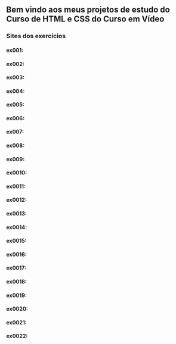 ## Bem vindo aos meus projetos de estudo do Curso de HTML e CSS do Curso em Vídeo

### Sites dos exercícios

#### ex001: 
#### ex002: 
#### ex003: 
#### ex004: 
#### ex005: 
#### ex006: 
#### ex007: 
#### ex008: 
#### ex009: 
#### ex0010: 
#### ex0011: 
#### ex0012: 
#### ex0013: 
#### ex0014: 
#### ex0015: 
#### ex0016: 
#### ex0017: 
#### ex0018: 
#### ex0019: 
#### ex0020: 
#### ex0021: 
#### ex0022: 

